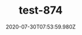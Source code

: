 ---
title: test-874
date: 2020-07-30T07:53:59.980Z
banner_subcontent: asdfsf
category: Research
focus: Developing policy and practice
role: Line manager/supervisor
organisation_size: Medium (50-249 employees)
industry: Media, communications and digital
content: Lorem ipsum dolor sit amet, consectetur adipiscing elit, sed do eiusmod tempor incididunt ut labore et dolore magna aliqua. Ut enim ad minim veniam, quis nostrud exercitation ullamco laboris nisi ut aliquip ex ea commodo consequat. Duis aute irure dolor in reprehenderit in voluptate velit esse cillum dolore eu fugiat nulla pariatur. Excepteur sint occaecat cupidatat non proident, sunt in culpa qui officia deserunt mollit anim id est laborum.
---